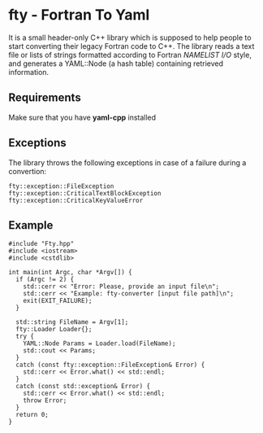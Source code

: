 # fty - Fortran To Yaml

It is a small header-only C++ library which is supposed to help people to start converting their legacy Fortran code to C++. The library reads a text file or lists of strings formatted according  to Fortran *NAMELIST I/O* style, and generates a YAML::Node (a hash table) containing retrieved information.

## Requirements
Make sure that you have **yaml-cpp** installed

## Exceptions
The library throws the following exceptions in case of a failure during a convertion:
```
fty::exception::FileException
fty::exception::CriticalTextBlockException
fty::exception::CriticalKeyValueError
```

## Example
```
#include "Fty.hpp"
#include <iostream>
#include <cstdlib>

int main(int Argc, char *Argv[]) {
  if (Argc != 2) {
    std::cerr << "Error: Please, provide an input file\n";
    std::cerr << "Example: fty-converter [input file path]\n";
    exit(EXIT_FAILURE);
  }

  std::string FileName = Argv[1];
  fty::Loader Loader{};
  try {
    YAML::Node Params = Loader.load(FileName);
    std::cout << Params;
  }
  catch (const fty::exception::FileException& Error) {
    std::cerr << Error.what() << std::endl;
  }
  catch (const std::exception& Error) {
    std::cerr << Error.what() << std::endl;
    throw Error;
  }
  return 0;
}
```